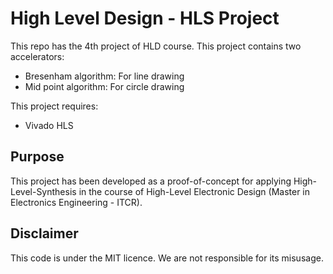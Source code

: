 # High Level Design - HLS Project

This repo has the 4th project of HLD course. 
This project contains two accelerators:

- Bresenham algorithm: For line drawing
- Mid point algorithm: For circle drawing

This project requires:

- Vivado HLS

## Purpose

This project has been developed as a proof-of-concept for applying 
High-Level-Synthesis in the course of High-Level Electronic Design
(Master in Electronics Engineering - ITCR).

## Disclaimer

This code is under the MIT licence. We are not responsible for its misusage.

